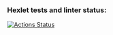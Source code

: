 ### Hexlet tests and linter status:
[![Actions Status](https://github.com/Pavel-Kr/frontend-project-12/actions/workflows/hexlet-check.yml/badge.svg)](https://github.com/Pavel-Kr/frontend-project-12/actions)